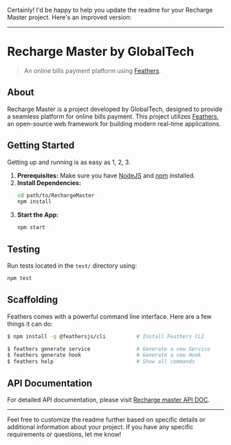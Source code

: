 Certainly! I'd be happy to help you update the readme for your Recharge Master project. Here's an improved version:

---

# Recharge Master by GlobalTech

> An online bills payment platform using [Feathers](http://feathersjs.com).

## About

Recharge Master is a project developed by GlobalTech, designed to provide a seamless platform for online bills payment. This project utilizes [Feathers](http://feathersjs.com), an open-source web framework for building modern real-time applications.

## Getting Started

Getting up and running is as easy as 1, 2, 3.

1. **Prerequisites:** Make sure you have [NodeJS](https://nodejs.org/) and [npm](https://www.npmjs.com/) installed.
2. **Install Dependencies:**
    ```bash
    cd path/to/RechargeMaster
    npm install
    ```
3. **Start the App:**
    ```bash
    npm start
    ```

## Testing

Run tests located in the `test/` directory using:
```bash
npm test
```

## Scaffolding

Feathers comes with a powerful command line interface. Here are a few things it can do:

```bash
$ npm install -g @feathersjs/cli          # Install Feathers CLI

$ feathers generate service               # Generate a new Service
$ feathers generate hook                  # Generate a new Hook
$ feathers help                           # Show all commands
```

## API Documentation

For detailed API documentation, please visit [Recharge master API DOC](https://documenter.getpostman.com/view/3557887/2s9Y5YRhRu).

---

Feel free to customize the readme further based on specific details or additional information about your project. If you have any specific requirements or questions, let me know!